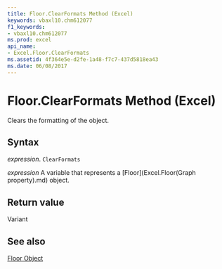 ```yaml
---
title: Floor.ClearFormats Method (Excel)
keywords: vbaxl10.chm612077
f1_keywords:
- vbaxl10.chm612077
ms.prod: excel
api_name:
- Excel.Floor.ClearFormats
ms.assetid: 4f364e5e-d2fe-1a48-f7c7-437d5818ea43
ms.date: 06/08/2017
---
```



# Floor.ClearFormats Method (Excel)

Clears the formatting of the object.


## Syntax

 _expression_. `ClearFormats`

 _expression_ A variable that represents a [Floor](Excel.Floor(Graph property).md) object.


## Return value

Variant


## See also


[Floor Object](Excel.Floor(object).md)

